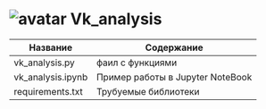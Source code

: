 #                ![avatar](https://sun1-13.userapi.com/s/v1/ig2/1r0-byxqFwdntyCx2i6Cxc7zn4yTw9oRDkcLqX789qs6OY9_IBqz2P08wtzp6K35BK9K_cJ-MtI9TyCBczcNCIWF.jpg?size=50x50&amp;quality=96&amp;crop=176,90,541,541&amp;ava=1)                                                    Vk_analysis   

| Название | Содержание | 
|----------------|----------------|
| vk_analysis.py | фаил с функциями |
| vk_analysis.ipynb | Пример работы в Jupyter NoteBook |
| requirements.txt | Трубуемые библиотеки |


